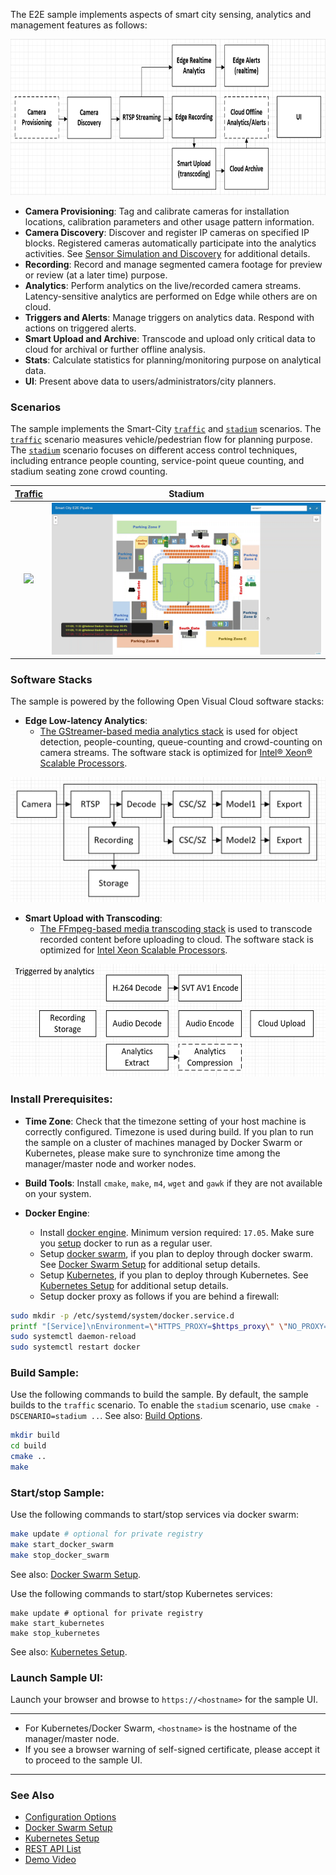 

The E2E sample implements aspects of smart city sensing, analytics and management features as follows:   

<IMG src="doc/scope.png" height="250px">

- **Camera Provisioning**: Tag and calibrate cameras for installation locations, calibration parameters and other usage pattern information.   
- **Camera Discovery**: Discover and register IP cameras on specified IP blocks. Registered cameras automatically participate into the analytics activities. See [Sensor Simulation and Discovery](sensor/README.md) for additional details.    
- **Recording**: Record and manage segmented camera footage for preview or review (at a later time) purpose.     
- **Analytics**: Perform analytics on the live/recorded camera streams. Latency-sensitive analytics are performed on Edge while others are on cloud.     
- **Triggers and Alerts**: Manage triggers on analytics data. Respond with actions on triggered alerts.   
- **Smart Upload and Archive**: Transcode and upload only critical data to cloud for archival or further offline analysis.    
- **Stats**: Calculate statistics for planning/monitoring purpose on analytical data.    
- **UI**: Present above data to users/administrators/city planners.     

### Scenarios

The sample implements the Smart-City [`traffic`](https://github.com/OpenVisualCloud/Smart-City-Sample/wiki/Smart-City:-Traffic-Scenario) and [`stadium`](https://github.com/OpenVisualCloud/Smart-City-Sample/wiki/Smart-City:-Stadium-Scenario) scenarios. The [`traffic`](https://github.com/OpenVisualCloud/Smart-City-Sample/wiki/Smart-City:-Traffic-Scenario) scenario measures vehicle/pedestrian flow for planning purpose. The [`stadium`](https://github.com/OpenVisualCloud/Smart-City-Sample/wiki/Smart-City:-Stadium-Scenario) scenario focuses on different access control techniques, including entrance people counting, service-point queue counting, and stadium seating zone crowd counting.   

| [Traffic](https://www.youtube.com/watch?v=BWU0SEqEfbo") | Stadium |
|:-------:|:-------:|
|<IMG src="doc/traffic-ui.gif" width="100%"></IMG>|<IMG src="doc/stadium-ui.gif" width="100%"></IMG>|

### Software Stacks

The sample is powered by the following Open Visual Cloud software stacks:      
- **Edge Low-latency Analytics**:   
  - [The GStreamer-based media analytics stack](https://github.com/OpenVisualCloud/Dockerfiles/tree/master/Xeon/ubuntu-20.04/analytics/gst) is used for object detection, people-counting, queue-counting and crowd-counting on camera streams. The software stack is optimized for [Intel® Xeon® Scalable Processors](https://github.com/OpenVisualCloud/Dockerfiles/tree/master/Xeon/ubuntu-20.04/analytics/gst).  
 
<IMG src="doc/edge-analytics-arch.png" height="200px">

- **Smart Upload with Transcoding**:
  - [The FFmpeg-based media transcoding stack](https://github.com/OpenVisualCloud/Dockerfiles/tree/master/Xeon/ubuntu-20.04/media/ffmpeg) is used to transcode recorded content before uploading to cloud. The software stack is optimized for [Intel Xeon Scalable Processors](https://github.com/OpenVisualCloud/Dockerfiles/tree/master/Xeon/ubuntu-20.04/media/ffmpeg).  

<IMG src="doc/smart-upload-arch.png" height="180px">

### Install Prerequisites:

- **Time Zone**: Check that the timezone setting of your host machine is correctly configured. Timezone is used during build. If you plan to run the sample on a cluster of machines managed by Docker Swarm or Kubernetes, please make sure to synchronize time among the manager/master node and worker nodes.    

- **Build Tools**: Install `cmake`, `make`, `m4`, `wget` and `gawk` if they are not available on your system.        

- **Docker Engine**:        
  - Install [docker engine](https://docs.docker.com/install). Minimum version required: `17.05`. Make sure you [setup](https://docs.docker.com/install/linux/linux-postinstall) docker to run as a regular user.        
  - Setup [docker swarm](https://docs.docker.com/engine/swarm), if you plan to deploy through docker swarm. See [Docker Swarm Setup](deployment/docker-swarm/README.md) for additional setup details.  
  - Setup [Kubernetes](https://kubernetes.io/docs/setup), if you plan to deploy through Kubernetes. See [Kubernetes Setup](deployment/kubernetes/README.md) for additional setup details.     
  - Setup docker proxy as follows if you are behind a firewall:   

```bash
sudo mkdir -p /etc/systemd/system/docker.service.d       
printf "[Service]\nEnvironment=\"HTTPS_PROXY=$https_proxy\" \"NO_PROXY=$no_proxy\"\n" | sudo tee /etc/systemd/system/docker.service.d/proxy.conf       
sudo systemctl daemon-reload          
sudo systemctl restart docker     
```

### Build Sample: 

Use the following commands to build the sample. By default, the sample builds to the `traffic` scenario. To enable the `stadium` scenario, use `cmake -DSCENARIO=stadium ..`. See also: [Build Options](doc/cmake.md).    

```bash
mkdir build    
cd build     
cmake ..    
make     
```

### Start/stop Sample: 

Use the following commands to start/stop services via docker swarm:    

```bash
make update # optional for private registry
make start_docker_swarm      
make stop_docker_swarm      
```

See also:  [Docker Swarm Setup](deployment/docker-swarm/README.md).    

Use the following commands to start/stop Kubernetes services:

```
make update # optional for private registry
make start_kubernetes
make stop_kubernetes
```

See also: [Kubernetes Setup](deployment/kubernetes/README.md).    

### Launch Sample UI:

Launch your browser and browse to ```https://<hostname>``` for the sample UI. 

---

* For Kubernetes/Docker Swarm, ```<hostname>``` is the hostname of the manager/master node.
* If you see a browser warning of self-signed certificate, please accept it to proceed to the sample UI.    
  
---

### See Also

- [Configuration Options](doc/cmake.md)          
- [Docker Swarm Setup](deployment/docker-swarm/README.md)      
- [Kubernetes Setup](deployment/kubernetes/README.md)
- [REST API List](doc/restapi.md)  
- [Demo Video](https://www.youtube.com/watch?v=BWU0SEqEfbo)  

